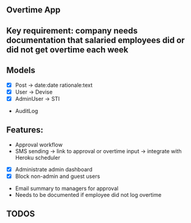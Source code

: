## Overtime App

## Key requirement: company needs documentation that salaried employees did or did not get overtime each week

## Models
- [x] Post -> date:date rationale:text
- [x] User -> Devise
- [x] AdminUser -> STI
- AuditLog

## Features:
- Approval workflow
- SMS sending -> link to approval or overtime input -> integrate with Heroku scheduler 
- [x] Administrate admin dashboard
- [x] Block non-admin and guest users
- Email summary to managers for approval
- Needs to be documented if employee did not log overtime

## TODOS
